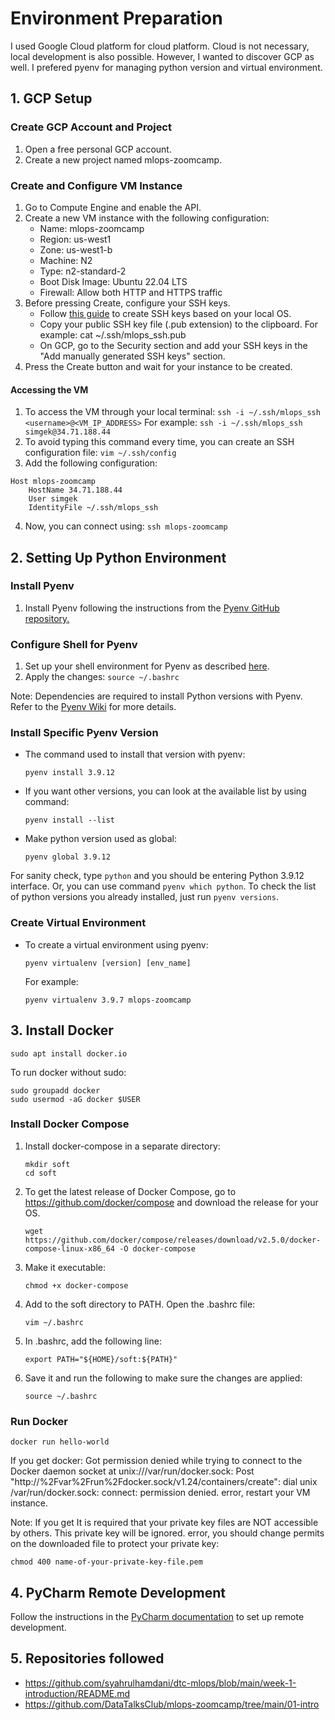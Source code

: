 # Environment Preparation
I used Google Cloud platform for cloud platform. Cloud is not necessary, local development is also possible. However, I wanted to discover GCP as well.
I prefered pyenv for managing python version and virtual environment.

## 1. GCP Setup
### Create GCP Account and Project
1. Open a free personal GCP account.
2. Create a new project named mlops-zoomcamp.    

### Create and Configure VM Instance
1. Go to Compute Engine and enable the API.
2. Create a new VM instance with the following configuration:
    - Name: mlops-zoomcamp
    - Region: us-west1
    - Zone: us-west1-b
    - Machine: N2
    - Type: n2-standard-2
    - Boot Disk Image: Ubuntu 22.04 LTS
    - Firewall: Allow both HTTP and HTTPS traffic
3. Before pressing Create, configure your SSH keys.
   - Follow [this guide](https://cloud.google.com/compute/docs/connect/create-ssh-keys) to create SSH keys based on your local OS.
   - Copy your public SSH key file (.pub extension) to the clipboard. For example: cat ~/.ssh/mlops_ssh.pub
   - On GCP, go to the Security section and add your SSH keys in the "Add manually generated SSH keys" section.
4. Press the Create button and wait for your instance to be created.

#### Accessing the VM
1. To access the VM through your local terminal: `ssh -i ~/.ssh/mlops_ssh <username>@<VM_IP_ADDRESS>`
    For example: `ssh -i ~/.ssh/mlops_ssh simgek@34.71.188.44`
2. To avoid typing this command every time, you can create an SSH configuration file: `vim ~/.ssh/config`
3. Add the following configuration:
```
Host mlops-zoomcamp
    HostName 34.71.188.44
    User simgek
    IdentityFile ~/.ssh/mlops_ssh
```
4. Now, you can connect using: `ssh mlops-zoomcamp`

## 2. Setting Up Python Environment

### Install Pyenv
1. Install Pyenv following the instructions from the [Pyenv GitHub repository.](https://github.com/pyenv/pyenv-installer)

### Configure Shell for Pyenv
1. Set up your shell environment for Pyenv as described [here](https://github.com/pyenv/pyenv#set-up-your-shell-environment-for-pyenv).
2. Apply the changes: `source ~/.bashrc`

Note: Dependencies are required to install Python versions with Pyenv. Refer to the [Pyenv Wiki](https://github.com/pyenv/pyenv/wiki#suggested-build-environment) for more details.

### Install Specific Pyenv Version
- The command used to install that version with pyenv:
  ```
  pyenv install 3.9.12
  ```
- If you want other versions, you can look at the available list by using command:
  ```
  pyenv install --list
  ```
- Make python version used as global:
  ```
  pyenv global 3.9.12
  ```
For sanity check, type `python` and you should be entering Python 3.9.12 interface. 
Or, you can use command `pyenv which python`. To check the list of python versions you already installed, just run `pyenv versions`.

### Create Virtual Environment
- To create a virtual environment using pyenv:
  ```
  pyenv virtualenv [version] [env_name]
  ```
  For example:
  ```
  pyenv virtualenv 3.9.7 mlops-zoomcamp
  ```

## 3. Install Docker
```
sudo apt install docker.io
```
To run docker without sudo:
```
sudo groupadd docker
sudo usermod -aG docker $USER
```

### Install Docker Compose

1. Install docker-compose in a separate directory:
   ```
   mkdir soft
   cd soft
   ```
2. To get the latest release of Docker Compose, go to https://github.com/docker/compose and download the release for your OS.
    ```
    wget https://github.com/docker/compose/releases/download/v2.5.0/docker-compose-linux-x86_64 -O docker-compose
    ```
3. Make it executable:
   ```
   chmod +x docker-compose
   ```
4. Add to the soft directory to PATH. Open the .bashrc file:
   ```
   vim ~/.bashrc
   ```
5. In .bashrc, add the following line:
   ```
   export PATH="${HOME}/soft:${PATH}"
   ```
6. Save it and run the following to make sure the changes are applied:
   ```
   source ~/.bashrc
   ```

### Run Docker
```
docker run hello-world
```
If you get docker: Got permission denied while trying to connect to the Docker daemon socket at unix:///var/run/docker.sock: Post "http://%2Fvar%2Frun%2Fdocker.sock/v1.24/containers/create": dial unix /var/run/docker.sock: connect: permission denied. error, restart your VM instance.

Note: If you get It is required that your private key files are NOT accessible by others. This private key will be ignored. error, you should change permits on the downloaded file to protect your private key:

```
chmod 400 name-of-your-private-key-file.pem
```
## 4. PyCharm Remote Development

Follow the instructions in the [PyCharm documentation](https://www.jetbrains.com/help/pycharm/2023.1/remote-development-a.html#gateway) to set up remote development.

## 5. Repositories followed
- https://github.com/syahrulhamdani/dtc-mlops/blob/main/week-1-introduction/README.md
- https://github.com/DataTalksClub/mlops-zoomcamp/tree/main/01-intro




